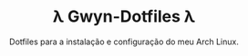 <h1 align="center">λ Gwyn-Dotfiles λ</h1>

<p align="center">
Dotfiles para a instalação e configuração do meu Arch Linux.
</p>
